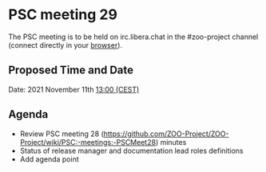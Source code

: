 
# PSC meeting 29

The PSC meeting is to be held on irc.libera.chat in the #zoo-project channel (connect directly in your [browser](https://web.libera.chat/#zoo-project)).

## Proposed Time and Date

Date: 2021 November 11th [13:00 (CEST)](https://www.timeanddate.com/worldclock/fixedtime.html?msg=ZOO-PSC+Meeting&iso=20211111T13&p1=1263&ah=1)

## Agenda

* Review PSC meeting 28 (https://github.com/ZOO-Project/ZOO-Project/wiki/PSC:-meetings:-PSCMeet28) minutes
* Status of release manager and documentation lead roles definitions
* Add agenda point




